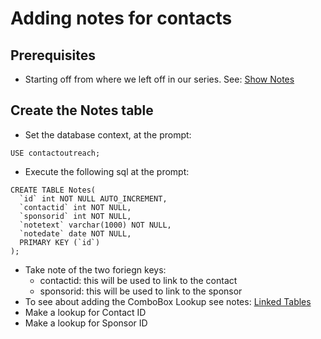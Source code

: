 # Adding notes for contacts
## Prerequisites
- Starting off from where we left off in our series. See: [Show Notes](../2024-06-22/shownotes.md)
## Create the Notes table
- Set the database context, at the prompt:
```
USE contactoutreach;
```
- Execute the following sql at the prompt:
```
CREATE TABLE Notes(
  `id` int NOT NULL AUTO_INCREMENT,
  `contactid` int NOT NULL,
  `sponsorid` int NOT NULL,
  `notetext` varchar(1000) NOT NULL,
  `notedate` date NOT NULL,
  PRIMARY KEY (`id`)
);
```
- Take note of the two foriegn keys:
  - contactid: this will be used to link to the contact
  - sponsorid: this will be used to link to the sponsor
- To see about adding the ComboBox Lookup see notes: [Linked Tables](../2024-06-22/shownotes.md)
- Make a lookup for Contact ID
- Make a lookup for Sponsor ID
